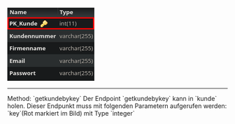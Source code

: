 ![Database Image of Table kunde](../img/getkundebykey.png)

<hr>
Method: `getkundebykey`
Der Endpoint `getkundebykey` kann in `kunde` holen.
Dieser Endpunkt muss mit folgenden Parametern aufgerufen werden:
`key`(Rot markiert im Bild) mit Type `integer`